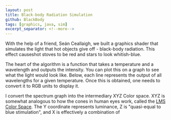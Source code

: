 ```yaml
---
layout: post
title: Black-body Radiation Simulation
github: BlackBody
tags: [graphics, java, sim]
excerpt_separator: <!--more-->
---
```


With the help of a friend, Seán Ceallaigh, we built a graphics shader that
simulates the light that hot objects give off - black-body radiation.
This effect causeshot stoves to be red and stars to look whitish-blue.
<!--more-->

The heart of the algorithm is a function that takes a temperature and a wavelength
and outputs the intensity. You can plot this on a graph to see what the light
would look like. Below, each line represents the output of all wavelengths for a
given temperature. Once this is obtained, one needs to convert it to RGB units
to display it.

<!-- https://upload.wikimedia.org/wikipedia/commons/1/19/Black_body.svg -->

<!-- convert chromaticity into wiki link -->
<!-- https://en.wikipedia.org/wiki/Chromaticity -->
<!-- https://en.wikipedia.org/wiki/LMS_color_space -->
I convert the spectrum graph into the intermediary XYZ Color space. XYZ is
somewhat analogous to how the cones in human eyes work, called the
<a href="https://en.wikipedia.org/wiki/LMS_color_space">LMS Color Space</a>.
The Y coordinate represents luminance, Z is "quasi-equal to blue stimulation",
and X is effectively a combination of

<!-- TODO ADD an inline link include -->
<!-- TODO Reformulate my picture format script -->
